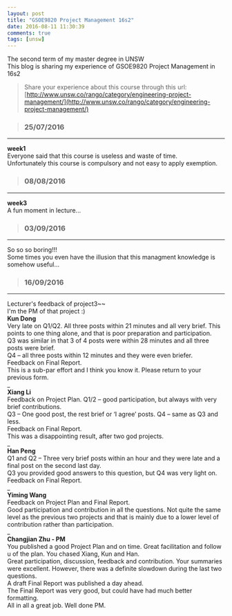 ```yaml
---
layout: post
title: "GSOE9820 Project Management 16s2"
date: 2016-08-11 11:30:39
comments: true
tags: [unsw]
---
```


The second term of my master degree in UNSW         
This blog is sharing my experience of GSOE9820 Project Management in 16s2   

<!--more-->


>Share your experience about this course through this url:     
[http://www.unsw.co/rango/category/engineering-project-management/](http://www.unsw.co/rango/category/engineering-project-management/)     


>### 25/07/2016 ###
----------
**week1**    
Everyone said that this course is useless and waste of time.      
Unfortunately this course is compulsory and not easy to apply exemption.      
<img style="max-height:132px" class="lazy" data-original="/images/blog/160811_9820/compulsory.png">     
 


>### 08/08/2016 ###
----------
**week3**    
A fun moment in lecture...     
<img style="max-height:450px" class="lazy" data-original="/images/blog/160811_9820/fun.JPG">     
 


>### 03/09/2016 ###
----------
So so so boring!!!     
Some times you even have the illusion that this managment knowledge is somehow useful...     
<img style="max-height:400px" class="lazy" data-original="/images/blog/160811_9820/illusion.png">     
 


>### 16/09/2016 ###
----------
Lecturer's feedback of project3~~    
I'm the PM of that project :)    
**Kun Dong**   
Very late on Q1/Q2. All three posts within 21 minutes and all very brief. This points to one thing alone, and that is poor preparation and participation.    
Q3 was similar in that 3 of 4 posts were within 28 minutes and all three posts were brief.    
Q4 – all three posts within 12 minutes and they were even briefer.    
Feedback on Final Report.    
This is a sub-par effort and I think you know it. Please return to your previous form.    
_     
**Xiang Li**   
Feedback on Project Plan. Q1/2 – good participation, but always with very brief contributions.        
Q3 – One good post, the rest brief or ‘I agree’ posts. Q4 – same as Q3 and less.        
Feedback on Final Report.        
This was a disappointing result, after two god projects.     
_        
**Han Peng**        
Q1 and Q2 – Three very brief posts within an hour and they were late and a final post on the second last day.        
Q3 you provided good answers to this question, but Q4 was very light on.        
Feedback on Final Report.        
_     
**Yiming Wang**        
Feedback on Project Plan and Final Report.        
Good participation and contribution in all the questions. Not quite the same level as the previous two projects and that is mainly due to a lower level of contribution rather than participation.        
_     
**Changjian Zhu - PM**                
You published a good Project Plan and on time. Great facilitation and follow u of the plan. You chased Xiang, Kun and Han.     
Great participation, discussion, feedback and contribution. Your summaries were excellent. However, there was a definite slowdown during the last two questions.     
A draft Final Report was published a day ahead.     
The Final Report was very good, but could have had much better formatting.     
All in all a great job. Well done PM.
 


